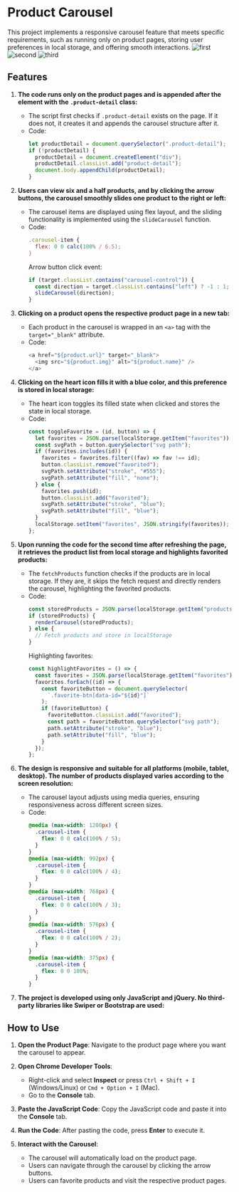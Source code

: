 # Product Carousel
This project implements a responsive carousel feature that meets specific requirements, such as running only on product pages, storing user preferences in local storage, and offering smooth interactions.
![first](https://github.com/user-attachments/assets/b3ecc850-c03a-4e36-9a34-e4cc04c70334)
![second](https://github.com/user-attachments/assets/16885b31-ca2b-475f-a6b4-e5629c3bf1d0)
![third](https://github.com/user-attachments/assets/8f5f6663-3757-430c-8d88-ad81e7c5de13)

## Features

1. **The code runs only on the product pages and is appended after the element with the `.product-detail` class:**
   - The script first checks if `.product-detail` exists on the page. If it does not, it creates it and appends the carousel structure after it.
   - Code:
     ```javascript
     let productDetail = document.querySelector(".product-detail");
     if (!productDetail) {
       productDetail = document.createElement("div");
       productDetail.classList.add("product-detail");
       document.body.appendChild(productDetail);
     }
     ```

2. **Users can view six and a half products, and by clicking the arrow buttons, the carousel smoothly slides one product to the right or left:**
   - The carousel items are displayed using flex layout, and the sliding functionality is implemented using the `slideCarousel` function.
   - Code:
     ```javascript
     .carousel-item {
       flex: 0 0 calc(100% / 6.5);
     }
     ```
     Arrow button click event:
     ```javascript
     if (target.classList.contains("carousel-control")) {
       const direction = target.classList.contains("left") ? -1 : 1;
       slideCarousel(direction);
     }
     ```

3. **Clicking on a product opens the respective product page in a new tab:**
   - Each product in the carousel is wrapped in an `<a>` tag with the `target="_blank"` attribute.
   - Code:
     ```javascript
     <a href="${product.url}" target="_blank">
       <img src="${product.img}" alt="${product.name}" />
     </a>
     ```

4. **Clicking on the heart icon fills it with a blue color, and this preference is stored in local storage:**
   - The heart icon toggles its filled state when clicked and stores the state in local storage.
   - Code:
     ```javascript
     const toggleFavorite = (id, button) => {
       let favorites = JSON.parse(localStorage.getItem("favorites")) || [];
       const svgPath = button.querySelector("svg path");
       if (favorites.includes(id)) {
         favorites = favorites.filter((fav) => fav !== id);
         button.classList.remove("favorited");
         svgPath.setAttribute("stroke", "#555");
         svgPath.setAttribute("fill", "none");
       } else {
         favorites.push(id);
         button.classList.add("favorited");
         svgPath.setAttribute("stroke", "blue");
         svgPath.setAttribute("fill", "blue");
       }
       localStorage.setItem("favorites", JSON.stringify(favorites));
     };
     ```

5. **Upon running the code for the second time after refreshing the page, it retrieves the product list from local storage and highlights favorited products:**
   - The `fetchProducts` function checks if the products are in local storage. If they are, it skips the fetch request and directly renders the carousel, highlighting the favorited products.
   - Code:
     ```javascript
     const storedProducts = JSON.parse(localStorage.getItem("products"));
     if (storedProducts) {
       renderCarousel(storedProducts);
     } else {
       // Fetch products and store in localStorage
     }
     ```
     Highlighting favorites:
     ```javascript
     const highlightFavorites = () => {
       const favorites = JSON.parse(localStorage.getItem("favorites")) || [];
       favorites.forEach((id) => {
         const favoriteButton = document.querySelector(
           `.favorite-btn[data-id="${id}"]`
         );
         if (favoriteButton) {
           favoriteButton.classList.add("favorited");
           const path = favoriteButton.querySelector("svg path");
           path.setAttribute("stroke", "blue");
           path.setAttribute("fill", "blue");
         }
       });
     };
     ```

6. **The design is responsive and suitable for all platforms (mobile, tablet, desktop). The number of products displayed varies according to the screen resolution:**
   - The carousel layout adjusts using media queries, ensuring responsiveness across different screen sizes.
   - Code:
     ```css
     @media (max-width: 1200px) {
       .carousel-item {
         flex: 0 0 calc(100% / 5);
       }
     }
     @media (max-width: 992px) {
       .carousel-item {
         flex: 0 0 calc(100% / 4);
       }
     }
     @media (max-width: 768px) {
       .carousel-item {
         flex: 0 0 calc(100% / 3);
       }
     }
     @media (max-width: 576px) {
       .carousel-item {
         flex: 0 0 calc(100% / 2);
       }
     }
     @media (max-width: 375px) {
       .carousel-item {
         flex: 0 0 100%;
       }
     }
     ```

7. **The project is developed using only JavaScript and jQuery. No third-party libraries like Swiper or Bootstrap are used:**


## How to Use

1. **Open the Product Page**: Navigate to the product page where you want the carousel to appear.

2. **Open Chrome Developer Tools**:  
   - Right-click and select **Inspect** or press `Ctrl + Shift + I` (Windows/Linux) or `Cmd + Option + I` (Mac).
   - Go to the **Console** tab.

3. **Paste the JavaScript Code**: Copy the JavaScript code and paste it into the **Console** tab.

4. **Run the Code**: After pasting the code, press **Enter** to execute it.

5. **Interact with the Carousel**:  
   - The carousel will automatically load on the product page.
   - Users can navigate through the carousel by clicking the arrow buttons.
   - Users can favorite products and visit the respective product pages.

